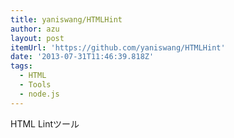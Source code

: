 ```yaml
---
title: yaniswang/HTMLHint
author: azu
layout: post
itemUrl: 'https://github.com/yaniswang/HTMLHint'
date: '2013-07-31T11:46:39.818Z'
tags:
  - HTML
  - Tools
  - node.js
---
```

HTML Lintツール
